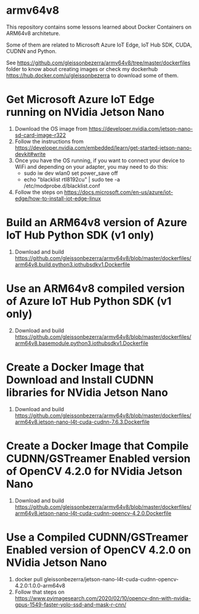 # armv64v8

This repository contains some lessons learned about Docker Containers on ARM64v8 architeture.

Some of them are related to Microsoft Azure IoT Edge, IoT Hub SDK, CUDA, CUDNN and Python.

See https://github.com/gleissonbezerra/armv64v8/tree/master/dockerfiles folder to know about creating images or check my dockerhub https://hub.docker.com/u/gleissonbezerra to download some of them.

# Get Microsoft Azure IoT Edge running on NVidia Jetson Nano 

1. Download the OS image from https://developer.nvidia.com/jetson-nano-sd-card-image-r322
2. Follow the instructions from https://developer.nvidia.com/embedded/learn/get-started-jetson-nano-devkit#write
3. Once you have the OS running, if you want to connect your device to WiFi and depending on your adapter, you may need to do this:
    - sudo iw dev wlan0 set power_save off
    - echo "blacklist rtl8192cu" | sudo tee -a /etc/modprobe.d/blacklist.conf
4. Follow the steps on https://docs.microsoft.com/en-us/azure/iot-edge/how-to-install-iot-edge-linux

# Build an ARM64v8 version of Azure IoT Hub Python SDK (v1 only)

1. Download and build https://github.com/gleissonbezerra/armv64v8/blob/master/dockerfiles/arm64v8.build.python3.iothubsdkv1.Dockerfile

# Use an ARM64v8 compiled version of Azure IoT Hub Python SDK (v1 only)

2. Download and build https://github.com/gleissonbezerra/armv64v8/blob/master/dockerfiles/arm64v8.basemodule.python3.iothubsdkv1.Dockerfile

# Create a Docker Image that Download and Install CUDNN libraries for NVidia Jetson Nano

1. Download and build https://github.com/gleissonbezerra/armv64v8/blob/master/dockerfiles/arm64v8.jetson-nano-l4t-cuda-cudnn-7.6.3.Dockerfile

# Create a Docker Image that Compile CUDNN/GSTreamer Enabled version of OpenCV 4.2.0 for NVidia Jetson Nano

1. Download and build https://github.com/gleissonbezerra/armv64v8/blob/master/dockerfiles/arm64v8.jetson-nano-l4t-cuda-cudnn-opencv-4.2.0.Dockerfile

# Use a Compiled CUDNN/GSTreamer Enabled version of OpenCV 4.2.0 on NVidia Jetson Nano

1. docker pull gleissonbezerra/jetson-nano-l4t-cuda-cudnn-opencv-4.2.0:1.0.0-arm64v8
2. Follow that steps on https://www.pyimagesearch.com/2020/02/10/opencv-dnn-with-nvidia-gpus-1549-faster-yolo-ssd-and-mask-r-cnn/

